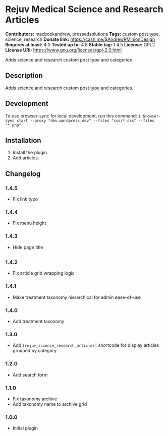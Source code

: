 # Rejuv Medical Science and Research Articles #
**Contributors:** macbookandrew, pressedsolutions
**Tags:** custom post type, science, research
**Donate link:** https://cash.me/$AndrewRMinionDesign
**Requires at least:** 4.0
**Tested up to:** 4.8
**Stable tag:** 1.4.5
**License:** GPL2
**License URI:** https://www.gnu.org/licenses/gpl-2.0.html

Adds science and research custom post type and categories

## Description ##

Adds science and research custom post type and categories.

## Development ##

To use browser-sync for local development, run this command:
`
$ browser-sync start --proxy "dev.wordpress.dev" --files "css/*.css" --files "*.php"
`

## Installation ##

1. Install the plugin.
1. Add articles.

## Changelog ##

### 1.4.5 ###
- Fix link typo

### 1.4.4 ###
- Fix menu height

### 1.4.3 ###
- Hide page title <h2>

### 1.4.2 ###
- Fix article grid wrapping logic

### 1.4.1 ###
- Make treatment taxonomy hierarchical for admin ease-of-use

### 1.4.0 ###
- Add treatment taxonomy

### 1.3.0 ###
- Add `[rejuv_science_research_articles]` shortcode for display articles grouped by category

### 1.2.0 ###
- Add search form

### 1.1.0 ###
- Fix taxonomy archive
- Add taxonomy name to archive grid

### 1.0.0 ###
- Initial plugin
